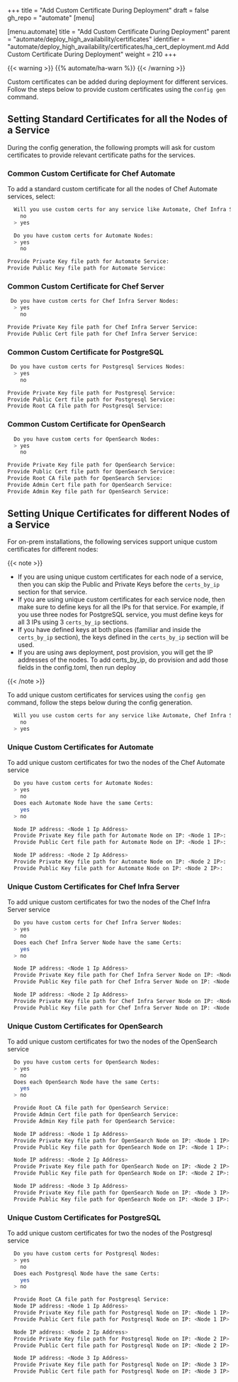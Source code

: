 +++
title = "Add Custom Certificate During Deployment"
draft = false
gh_repo = "automate"
[menu]

  [menu.automate]
    title = "Add Custom Certificate During Deployment"
    parent = "automate/deploy_high_availability/certificates"
    identifier = "automate/deploy_high_availability/certificates/ha_cert_deployment.md Add Custom Certificate During Deployment"
    weight = 210
+++

{{< warning >}}
{{% automate/ha-warn %}}
{{< /warning >}}

Custom certificates can be added during deployment for different services. Follow the steps below to provide custom certificates using the `config gen` command.

## Setting Standard Certificates for all the Nodes of a Service

During the config generation, the following prompts will ask for custom certificates to provide relevant certificate paths for the services.

### Common Custom Certificate for Chef Automate

To add a standard custom certificate for all the nodes of Chef Automate services, select:

```bash
  Will you use custom certs for any service like Automate, Chef Infra Server, PostgreSQL, or OpenSearch:
    no
  > yes
```

```bash
  Do you have custom certs for Automate Nodes:
  > yes
    no
```

```bash
Provide Private Key file path for Automate Service:
Provide Public Key file path for Automate Service:
```

### Common Custom Certificate for Chef Server

```bash
 Do you have custom certs for Chef Infra Server Nodes:
  > yes
    no
```

```bash
Provide Private Key file path for Chef Infra Server Service:
Provide Public Cert file path for Chef Infra Server Service:
```

### Common Custom Certificate for PostgreSQL

```bash
 Do you have custom certs for Postgresql Services Nodes:
  > yes
    no
```

```bash
Provide Private Key file path for Postgresql Service:
Provide Public Cert file path for Postgresql Service:
Provide Root CA file path for Postgresql Service:
```

### Common Custom Certificate for OpenSearch

```bash
  Do you have custom certs for OpenSearch Nodes:
  > yes
    no
```

```bash
Provide Private Key file path for OpenSearch Service:
Provide Public Cert file path for OpenSearch Service:
Provide Root CA file path for OpenSearch Service:
Provide Admin Cert file path for OpenSearch Service:
Provide Admin Key file path for OpenSearch Service:
```

## Setting Unique Certificates for different Nodes of a Service

For on-prem installations, the following services support unique custom certificates for different nodes:

{{< note >}}

- If you are using unique custom certificates for each node of a service, then you can skip the Public and Private Keys before the `certs_by_ip` section for that service.
- If you are using unique custom certificates for each service node, then make sure to define keys for all the IPs for that service. For example, if you use three nodes for PostgreSQL service, you must define keys for all 3 IPs using 3 `certs_by_ip` sections.
- If you have defined keys at both places (familiar and inside the `certs_by_ip` section), the keys defined in the `certs_by_ip` section will be used.
- If you are using aws deployment, post provision, you will get the IP addresses of the nodes. To add certs_by_ip, do provision and add those fields in the config.toml, then run deploy

{{< /note >}}

To add unique custom certificates for services using the `config gen` command, follow the steps below during the config generation.

```bash
  Will you use custom certs for any service like Automate, Chef Infra Server, PostgreSQL, or OpenSearch:
    no
  > yes
```

### Unique Custom Certificates for Automate

To add unique custom certificates for two the nodes of the Chef Automate service

```bash
  Do you have custom certs for Automate Nodes:
  > yes
    no
  Does each Automate Node have the same Certs:
    yes
  > no

  Node IP address: <Node 1 Ip Address>
  Provide Private Key file path for Automate Node on IP: <Node 1 IP>:
  Provide Public Cert file path for Automate Node on IP: <Node 1 IP>:

  Node IP address: <Node 2 Ip Address>
  Provide Private Key file path for Automate Node on IP: <Node 2 IP>:
  Provide Public Key file path for Automate Node on IP: <Node 2 IP>:
```

### Unique Custom Certificates for Chef Infra Server

To add unique custom certificates for two the nodes of the Chef Infra Server service

```bash
  Do you have custom certs for Chef Infra Server Nodes:
  > yes
    no
  Does each Chef Infra Server Node have the same Certs:
    yes
  > no

  Node IP address: <Node 1 Ip Address>
  Provide Private Key file path for Chef Infra Server Node on IP: <Node 1 IP>:
  Provide Public Key file path for Chef Infra Server Node on IP: <Node 1 IP>:

  Node IP address: <Node 2 Ip Address>
  Provide Private Key file path for Chef Infra Server Node on IP: <Node 2 IP>:
  Provide Public Key file path for Chef Infra Server Node on IP: <Node 2 IP>:
```

### Unique Custom Certificates for OpenSearch

To add unique custom certificates for two the nodes of the OpenSearch service

```bash
  Do you have custom certs for OpenSearch Nodes:
  > yes
    no
  Does each OpenSearch Node have the same Certs:
    yes
  > no

  Provide Root CA file path for OpenSearch Service:
  Provide Admin Cert file path for OpenSearch Service:
  Provide Admin Key file path for OpenSearch Service:

  Node IP address: <Node 1 Ip Address>
  Provide Private Key file path for OpenSearch Node on IP: <Node 1 IP>:
  Provide Public Key file path for OpenSearch Node on IP: <Node 1 IP>:

  Node IP address: <Node 2 Ip Address>
  Provide Private Key file path for OpenSearch Node on IP: <Node 2 IP>:
  Provide Public Key file path for OpenSearch Node on IP: <Node 2 IP>:

  Node IP address: <Node 3 Ip Address>
  Provide Private Key file path for OpenSearch Node on IP: <Node 3 IP>:
  Provide Public Key file path for OpenSearch Node on IP: <Node 3 IP>:
```

### Unique Custom Certificates for PostgreSQL

To add unique custom certificates for two the nodes of the Postgresql service

```bash
  Do you have custom certs for Postgresql Nodes:
  > yes
    no
  Does each Postgresql Node have the same Certs:
    yes
  > no

  Provide Root CA file path for Postgresql Service:
  Node IP address: <Node 1 Ip Address>
  Provide Private Key file path for Postgresql Node on IP: <Node 1 IP>:
  Provide Public Cert file path for Postgresql Node on IP: <Node 1 IP>:

  Node IP address: <Node 2 Ip Address>
  Provide Private Key file path for Postgresql Node on IP: <Node 2 IP>:
  Provide Public Cert file path for Postgresql Node on IP: <Node 2 IP>:

  Node IP address: <Node 3 Ip Address>
  Provide Private Key file path for Postgresql Node on IP: <Node 3 IP>:
  Provide Public Cert file path for Postgresql Node on IP: <Node 3 IP>:
```
